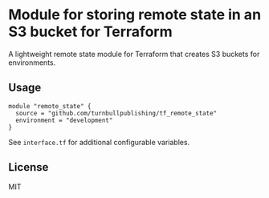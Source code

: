 # Module for storing remote state in an S3 bucket for Terraform

A lightweight remote state module for Terraform that creates S3
buckets for environments.

## Usage

```hcl
module "remote_state" {
  source = "github.com/turnbullpublishing/tf_remote_state"
  environment = "development"
}
```

See `interface.tf` for additional configurable variables.

## License

MIT


